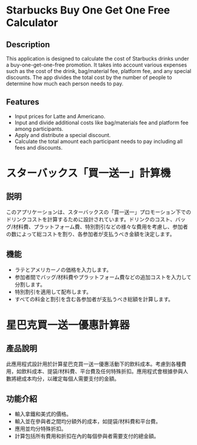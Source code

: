 # Starbucks Buy One Get One Free Calculator

## Description
This application is designed to calculate the cost of Starbucks drinks under a buy-one-get-one-free promotion. It takes into account various expenses such as the cost of the drink, bag/material fee, platform fee, and any special discounts. The app divides the total cost by the number of people to determine how much each person needs to pay.

## Features
- Input prices for Latte and Americano.
- Input and divide additional costs like bag/materials fee and platform fee among participants.
- Apply and distribute a special discount.
- Calculate the total amount each participant needs to pay including all fees and discounts.

# スターバックス「買一送一」計算機

## 説明
このアプリケーションは、スターバックスの「買一送一」プロモーション下でのドリンクコストを計算するために設計されています。ドリンクのコスト、バッグ/材料費、プラットフォーム費、特別割引などの様々な費用を考慮し、参加者の数によって総コストを割り、各参加者が支払うべき金額を決定します。

## 機能
- ラテとアメリカーノの価格を入力します。
- 参加者間でバッグ/材料費やプラットフォーム費などの追加コストを入力して分割します。
- 特別割引を適用して配布します。
- すべての料金と割引を含む各参加者が支払うべき総額を計算します。

# 星巴克買一送一優惠計算器

## 產品說明
此應用程式設計用於計算星巴克買一送一優惠活動下的飲料成本。考慮到各種費用，如飲料成本、提袋/材料費、平台費及任何特殊折扣。應用程式會根據參與人數將總成本均分，以確定每個人需要支付的金額。

## 功能介紹
- 輸入拿鐵和美式的價格。
- 輸入並在參與者之間均分額外的成本，如提袋/材料費和平台費。
- 應用並均分特殊折扣。
- 計算包括所有費用和折扣在內的每個參與者需要支付的總金額。
